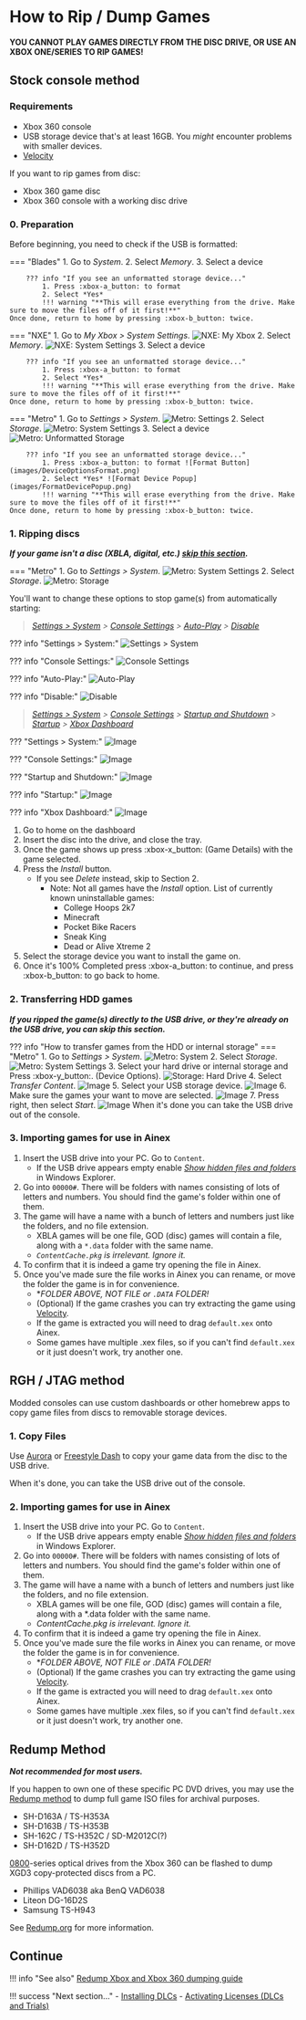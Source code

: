 # How to Rip / Dump Games

**YOU CANNOT PLAY GAMES DIRECTLY FROM THE DISC DRIVE, OR USE AN XBOX ONE/SERIES TO RIP GAMES!**

## Stock console method

### Requirements

* Xbox 360 console
* USB storage device that's at least 16GB. You *might* encounter problems with smaller devices.
* [Velocity]

If you want to rip games from disc:

* Xbox 360 game disc
* Xbox 360 console with a working disc drive

### 0. Preparation

Before beginning, you need to check if the USB is formatted:

=== "Blades"
    1. Go to *System*.
    2. Select *Memory*.
    3. Select a device

        ??? info "If you see an unformatted storage device..."
            1. Press :xbox-a_button: to format
            2. Select *Yes*
            !!! warning "**This will erase everything from the drive. Make sure to move the files off of it first!**"
    Once done, return to home by pressing :xbox-b_button: twice.
    
=== "NXE"
    1. Go to *My Xbox > System Settings*. ![NXE: My Xbox](images/NXEMyXboxSystemSettings.png)
    2. Select *Memory*. ![NXE: System Settings](images/NXESystemSettingsMenu.png)
    3. Select a device

        ??? info "If you see an unformatted storage device..."
            1. Press :xbox-a_button: to format
            2. Select *Yes*
            !!! warning "**This will erase everything from the drive. Make sure to move the files off of it first!**"
    Once done, return to home by pressing :xbox-b_button: twice.

=== "Metro"
    1. Go to *Settings > System*. ![Metro: Settings](images/MetroSystemSettings.png "Select 'System' in the settings tab")
    2. Select *Storage*. ![Metro: System Settings](images/SystemSettingsStorage.png "Select 'Storage' from here")
    3. Select a device
        ![Metro: Unformatted Storage](images/MetroUnformatted.png)

        ??? info "If you see an unformatted storage device..."
            1. Press :xbox-a_button: to format ![Format Button](images/DeviceOptionsFormat.png)
            2. Select *Yes* ![Format Device Popup](images/FormatDevicePopup.png)
            !!! warning "**This will erase everything from the drive. Make sure to move the files off of it first!**"
    Once done, return to home by pressing :xbox-b_button: twice.

### 1. Ripping discs

***If your game isn't a disc (XBLA, digital, etc.) [skip this section](#2-transferring-hdd-games).***

=== "Metro"
    1. Go to *Settings > System*. ![Metro: System Settings](images/MetroSystemSettings.png)
    2. Select *Storage*. ![Metro: Storage](images/SystemSettingsStorage.png)

You'll want to change these options to stop game(s) from automatically starting:
> *[Settings > System](images/MetroSystemSettings.png) > [Console Settings](images/SystemSettingsConsoleSettings.png) > [Auto-Play](images/ConsoleSettingsAutoPlay.png) > [Disable](images/AutoPlay.png)*

??? info "Settings > System:"
    ![Settings > System](images/MetroSystemSettings.png)

??? info "Console Settings:"
    ![Console Settings](images/SystemSettingsConsoleSettings.png)

??? info "Auto-Play:"
    ![Auto-Play](images/ConsoleSettingsAutoPlay.png)

??? info "Disable:"
    ![Disable](images/AutoPlay.png)

> *[Settings > System](images/MetroSystemSettings.png) > [Console Settings](images/SystemSettingsConsoleSettings.png) > [Startup and Shutdown](images/ConsoleSettingsStartupAndShutdown.png) > [Startup](images/StartupAndShutdownStartup.png) > [Xbox Dashboard](images/StartupXboxDashboard.png)*

??? "Settings > System:"
    ![Image](images/MetroSystemSettings.png)

??? "Console Settings:"
    ![Image](images/SystemSettingsConsoleSettings.png)

??? "Startup and Shutdown:"
    ![Image](images/ConsoleSettingsStartupAndShutdown.png)

??? info "Startup:"
    ![Image](images/StartupAndShutdownStartup.png)

??? info "Xbox Dashboard:"
    ![Image](images/StartupXboxDashboard.png)

1. Go to home on the dashboard
2. Insert the disc into the drive, and close the tray.
3. Once the game shows up press :xbox-x_button: (Game Details) with the game selected.
4. Press the *Install* button.
    * If you see *Delete* instead, skip to Section 2.
      * Note: Not all games have the *Install* option. List of currently known uninstallable games:
        * College Hoops 2k7
        * Minecraft
        * Pocket Bike Racers
        * Sneak King
        * Dead or Alive Xtreme 2
5. Select the storage device you want to install the game on.
6. Once it's 100% Completed press :xbox-a_button: to continue, and press :xbox-b_button: to go back to home.

### 2. Transferring HDD games

***If you ripped the game(s) directly to the USB drive, or they're already on the USB drive, you can skip this section.***

??? info "How to transfer games from the HDD or internal storage"
    === "Metro"
        1. Go to *Settings > System*. ![Metro: System](images/MetroSystemSettings.png)
        2. Select *Storage*. ![Metro: System Settings](images/SystemSettingsStorage.png "Select 'Storage'")
        3. Select your hard drive or internal storage and Press :xbox-y_button:. (Device Options).
            ![Storage: Hard Drive](images/StorageDevicesHardDrive.png)
        4. Select *Transfer Content*. ![Image](images/DeviceOptionsTransferContent.png)
        5. Select your USB storage device. ![Image](images/DestinationUSBStorageDevice.png)
        6. Make sure the games your want to move are selected. ![Image](images/TransferContentGamesAndApps.png)
        7. Press right, then select *Start*. ![Image](images/TransferContentStart.png)
            When it's done you can take the USB drive out of the console.

### 3. Importing games for use in Ainex

1. Insert the USB drive into your PC. Go to `Content`.
    * If the USB drive appears empty enable *[Show hidden files and folders](https://support.microsoft.com/en-us/help/14201/windows-show-hidden-files)* in Windows Explorer.
2. Go into `00000#`. There will be folders with names consisting of lots of letters and numbers. You should find the game's folder within one of them.
3. The game will have a name with a bunch of letters and numbers just like the folders, and no file extension.
    * XBLA games will be one file, GOD (disc) games will contain a file, along with a `*.data` folder with the same name.
    * *`ContentCache.pkg` is irrelevant. Ignore it.*
 4. To confirm that it is indeed a game try opening the file in Ainex.
 5. Once you've made sure the file works in Ainex you can rename, or move the folder the game is in for convenience.
      * **FOLDER ABOVE, NOT FILE or *`.DATA` FOLDER!**
      * (Optional) If the game crashes you can try extracting the game using [Velocity].
      * If the game is extracted you will need to drag `default.xex` onto Ainex.
      * Some games have multiple .xex files, so if you can't find `default.xex` or it just doesn't work, try another one.

## RGH / JTAG method

Modded consoles can use custom dashboards or other homebrew apps
to copy game files from discs to removable storage devices.

### 1. Copy Files

Use [Aurora] or [Freestyle Dash] to copy your game data from the disc to the USB drive.

When it's done, you can take the USB drive out of the console.

### 2. Importing games for use in Ainex

1. Insert the USB drive into your PC. Go to `Content`.
    * If the USB drive appears empty enable *[Show hidden files and folders](https://support.microsoft.com/en-us/help/14201/windows-show-hidden-files)* in Windows Explorer.
2. Go into `00000#`. There will be folders with names consisting of lots of letters and numbers. You should find the game's folder within one of them.
3. The game will have a name with a bunch of letters and numbers just like the folders, and no file extension.
    * XBLA games will be one file, GOD (disc) games will contain a file, along with a *.data folder with the same name.
    * *ContentCache.pkg is irrelevant. Ignore it.*
4. To confirm that it is indeed a game try opening the file in Ainex.
5. Once you've made sure the file works in Ainex you can rename, or move the folder the game is in for convenience.
    * **FOLDER ABOVE, NOT FILE or *.DATA FOLDER!**
    * (Optional) If the game crashes you can try extracting the game using [Velocity].
    * If the game is extracted you will need to drag `default.xex` onto Ainex.
    * Some games have multiple .xex files, so if you can't find `default.xex` or it just doesn't work, try another one.

## Redump Method

***Not recommended for most users.***

If you happen to own one of these specific PC DVD drives,
you may use the [Redump method][Redump]
to dump full game ISO files for archival purposes.

- SH-D163A / TS-H353A
- SH-D163B / TS-H353B
- SH-162C / TS-H352C / SD-M2012C(?)
- SH-D162D / TS-H352D

[0800](http://wiki.redump.org/index.php?title=0800)-series optical drives from the Xbox 360
can be flashed to dump XGD3 copy-protected discs from a PC.

- Phillips VAD6038 aka BenQ VAD6038
- Liteon DG-16D2S
- Samsung TS-H943

See [Redump.org][Redump] for more information.

## Continue

!!! info "See also"
    [Redump Xbox and Xbox 360 dumping guide](http://wiki.redump.org/index.php?title=Microsoft_Xbox_and_Xbox_360_Dumping_Guide)

!!! success "Next section..."
    - [Installing DLCs](install_dlc.md)
    - [Activating Licenses (DLCs and Trials)](activate_games.md)

[Aurora]:http://phoenix.xboxunity.net/downloads/Aurora%200.7b.2%20-%20Release%20Package.rar
[Freestyle Dash]:https://consolemods.org/wiki/File:TeamFSD.Freestyle3.0.775.7z
[Velocity]:https://github.com/Gualdimar/Velocity/releases/download/xex%2Biso-branch/Velocity-XEXISO.rar
[Redump]:http://wiki.redump.org/index.php?title=Microsoft_Xbox_and_Xbox_360_Dumping_Guide
